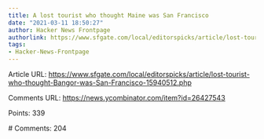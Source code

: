 ```yaml
---
title: A lost tourist who thought Maine was San Francisco
date: "2021-03-11 18:50:27"
author: Hacker News Frontpage
authorlink: https://www.sfgate.com/local/editorspicks/article/lost-tourist-who-thought-Bangor-was-San-Francisco-15940512.php
tags:
- Hacker-News-Frontpage
---
```


<p>Article URL: <a href="https://www.sfgate.com/local/editorspicks/article/lost-tourist-who-thought-Bangor-was-San-Francisco-15940512.php">https://www.sfgate.com/local/editorspicks/article/lost-tourist-who-thought-Bangor-was-San-Francisco-15940512.php</a></p>
<p>Comments URL: <a href="https://news.ycombinator.com/item?id=26427543">https://news.ycombinator.com/item?id=26427543</a></p>
<p>Points: 339</p>
<p># Comments: 204</p>

